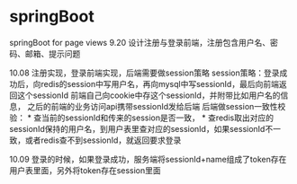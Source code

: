# springBoot
springBoot for page views
9.20 设计注册与登录前端，注册包含用户名、密码、邮箱、提示问题

10.08 注册实现，登录前端实现，后端需要做session策略
      session策略：登录成功后，向redis的session中写用户名，再向mysql中写sessionId，最后向前端返回这个sessionId
      前端自己向cookie中存这个sessionId，并附带比如用户名的信息，
      之后的前端的业务访问api携带sessionId发给后端
      后端做session一致性校验：
      * 查当前的sessionId和传来的session是否一致，
      * 查redis取出对应的sessionId保持的用户名，到用户表里查对应的sessionId，如果sessionId不一致，或者redis查不到sessionId，就返回要求登录
      
10.09 登录的时候，如果登录成功，服务端将sessionId+name组成了token存在用户表里面，另外将token存在session里面
